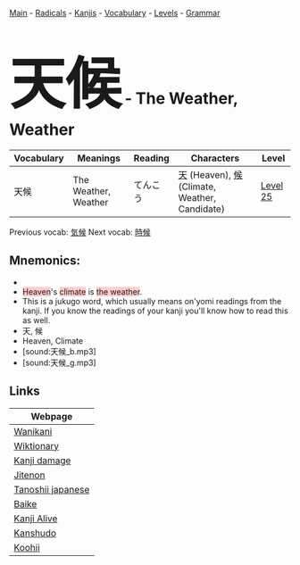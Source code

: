 <style> bigfont {font-size: 100px}</style>
[Main](../README.md) -
[Radicals](../radicals.md) -
[Kanjis](../kanjis.md) -
[Vocabulary](../vocabulary.md) -
[Levels](../levels.md) -
[Grammar](../grammar.md)
# <bigfont> 天候</bigfont> - The Weather, Weather 

| Vocabulary | Meanings | Reading | Characters | Level |
| --- | --- | --- | --- | --- |
| 天候 | The Weather, Weather | てんこう |  [天](../kanjis/天.md) (Heaven), [候](../kanjis/候.md) (Climate, Weather, Candidate) | [Level 25](../levels/wk_level25.md) |

Previous vocab: [気候](気候.md) Next vocab: [時候](時候.md) 

## Mnemonics:

* 
* <span style="background-color:#ffcccb"> Heaven</span>'s <span style="background-color:#ffcccb"> climate</span> is <span style="background-color:#ffcccb"> the weather</span>.
* This is a jukugo word, which usually means on'yomi readings from the kanji. If you know the readings of your kanji you'll know how to read this as well.
* 天, 候
* Heaven, Climate
* [sound:天候_b.mp3]
* [sound:天候_g.mp3]


## Links 

| Webpage |
| --- |
| [Wanikani          ](https://www.wanikani.com/kanji/天候) |
| [Wiktionary        ](https://en.wiktionary.org/wiki/天候) |
| [Kanji damage      ](http://www.kanjidamage.com/kanji/search?utf8=✓&q=天候) |
| [Jitenon           ](https://jitenon.com/kanji/天候) |
| [Tanoshii japanese ](https://www.tanoshiijapanese.com/dictionary/kanji.cfm?k=天候) |
| [Baike             ](https://baike.baidu.com/item/天候) |
| [Kanji Alive       ](https://app.kanjialive.com/天候) |
| [Kanshudo          ](https://www.kanshudo.com/searchmn?q=天候) |
| [Koohii            ](https://kanji.koohii.com/study/kanji/天候) |
